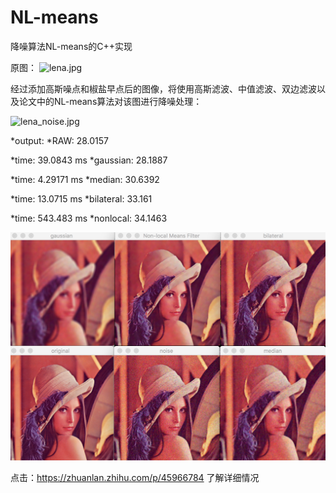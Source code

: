 # NL-means
降噪算法NL-means的C++实现

原图：
![lena.jpg](https://pic2.zhimg.com/80/v2-d31eaabadaf5a247adb9ba044e2fc1b5_hd.jpg)

经过添加高斯噪点和椒盐早点后的图像，将使用高斯滤波、中值滤波、双边滤波以及论文中的NL-means算法对该图进行降噪处理：


![lena_noise.jpg](https://pic3.zhimg.com/80/v2-a4fde900f260d963d94df779d828d4de_hd.jpg)

*output:
*RAW: 28.0157

*time: 39.0843 ms
*gaussian: 28.1887

*time: 4.29171 ms
*median: 30.6392

*time: 13.0715 ms
*bilateral: 33.161

*time: 543.483 ms
*nonlocal: 34.1463

![效果图](https://github.com/GitHberChen/NL-means/blob/master/pic/screenshot.png)



点击：https://zhuanlan.zhihu.com/p/45966784 了解详细情况
